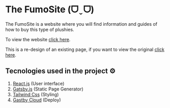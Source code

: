 # The FumoSite (ᗜˬᗜ)

The FumoSite is a website where you will find information and guides of how to buy this type of plushies.

To view the website [click here](https://fumosite.netlify.app/).

This is a re-design of an existing page, if you want to view the original [click here](https://fumo.website/).

## Tecnologies used in the project ⚙

1. [React.js](https://reactjs.org/) (User interface)
2. [Gatsby.js](https://www.gatsbyjs.com/) (Static Page Generator)
3. [Tailwind Css](https://tailwindcss.com/) (Styling)
4. [Gastby Cloud](https://www.gatsbyjs.com/products/cloud/) (Deploy)
